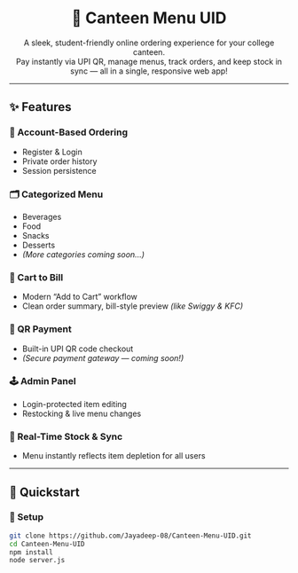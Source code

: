 <h1 align="center">🍴 Canteen Menu UID</h1>
<p align="center">
  A sleek, student-friendly online ordering experience for your college canteen.<br>
  Pay instantly via UPI QR, manage menus, track orders, and keep stock in sync — all in a single, responsive web app!
</p>

---

## ✨ Features

### 👤 Account-Based Ordering
- Register & Login  
- Private order history  
- Session persistence  

### 🗂️ Categorized Menu
- Beverages  
- Food  
- Snacks  
- Desserts  
- *(More categories coming soon...)*  

### 🛒 Cart to Bill
- Modern “Add to Cart” workflow  
- Clean order summary, bill-style preview *(like Swiggy & KFC)*  

### 💸 QR Payment
- Built-in UPI QR code checkout  
- *(Secure payment gateway — coming soon!)*  

### 🕹️ Admin Panel
- Login-protected item editing  
- Restocking & live menu changes  

### 🔄 Real-Time Stock & Sync
- Menu instantly reflects item depletion for all users  

---

## 🚀 Quickstart

### 🧩 Setup

```bash
git clone https://github.com/Jayadeep-08/Canteen-Menu-UID.git
cd Canteen-Menu-UID
npm install
node server.js
